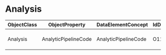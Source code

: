 # Analysis

| ObjectClass | ObjectProperty | DataElementConcept | IdDataElementConcept | DataElementConceptDefFR | DataElementConceptDefEN |
| ----------- | -------------- | ------------------ | -------------------- | ----------------------- | ----------------------- |
| Analysis | AnalyticPipelineCode | AnalyticPipelineCode | O11 |  | Identifier of the pipeline used into the analysis (unique in the center) |